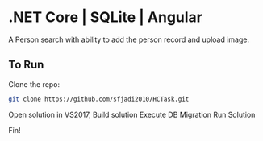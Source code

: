 ﻿# .NET Core | SQLite | Angular

A Person search with ability to add the person record and upload image.

## To Run

Clone the repo:

```bash
git clone https://github.com/sfjadi2010/HCTask.git
```

Open solution in VS2017, 
Build solution
Execute DB Migration
Run Solution

Fin!
